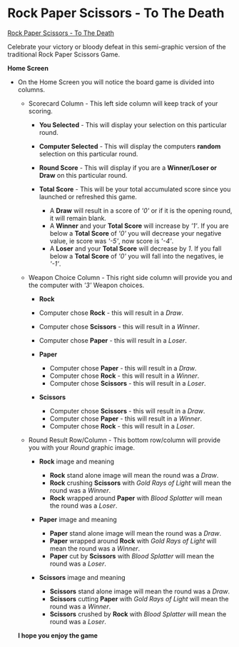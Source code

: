 # Rock Paper Scissors - To The Death

[Rock Paper Scissors - To The Death](https://bradwayne.github.io/R-P-S-Game)

Celebrate your victory or bloody defeat in this semi-graphic version of the traditional Rock Paper Scissors Game.

**Home Screen**

* On the Home Screen you will notice the board game is divided into columns.

    * Scorecard Column - This left side column will keep track of your scoring.
        * **You Selected** - This will display your selection on this particular round.

        * **Computer Selected** - This will display the computers **random** selection on this particular round.

        * **Round Score** - This will display if you are a **Winner/Loser or Draw** on this particular round.

        * **Total Score** - This will be your total accumulated score since you launched or refreshed this game.
            * A **Draw** will result in a score of *'0'* or if it is the opening round, it will remain blank.
            * A **Winner** and your **Total Score** will increase by *'1'*. If you are below a **Total Score** of *'0'* you will decrease your negative value, ie score was *'-5'*, now score is *'-4'*.
            * A **Loser** and your **Total Score** will decrease by *1*. If you fall below a **Total Score** of *'0'* you will fall into the negatives, ie *'-1'*.

   * Weapon Choice Column - This right side column will provide you and the computer with *'3'* Weapon choices.

       * **Rock**
        * Computer chose **Rock** - this will result in a *Draw*.
        * Computer chose **Scissors** - this will result in a *Winner*.
        * Computer chose **Paper** - this will result in a *Loser*.

        * **Paper**
            * Computer chose **Paper** - this will result in a *Draw*.
            * Computer chose **Rock** - this will result in a *Winner*.
            * Computer chose **Scissors** - this will result in a *Loser*.

        * **Scissors**
            * Computer chose **Scissors** - this will result in a *Draw*.
            * Computer chose **Paper** - this will result in a *Winner*.
            * Computer chose **Rock** - this will result in a *Loser*.

    * Round Result Row/Column - This bottom row/column will provide you with your *Round* graphic image.

        * **Rock** image and meaning
            * **Rock** stand alone image will mean the round was a *Draw*.
            * **Rock** crushing **Scissors** with *Gold Rays of Light* will mean the round was a *Winner*.
            * **Rock** wrapped around **Paper** with *Blood Splatter* will mean the round was a *Loser*.

        * **Paper** image and meaning
            * **Paper** stand alone image will mean the round was a *Draw*.
            * **Paper** wrapped around **Rock** with *Gold Rays of Light* will mean the round was a *Winner*.
            * **Paper** cut by **Scissors** with *Blood Splatter* will mean the round was a *Loser*.

        * **Scissors** image and meaning
            * **Scissors** stand alone image will mean the round was a *Draw*.
            * **Scissors** cutting **Paper** with *Gold Rays of Light* will mean the round was a *Winner*.
            * **Scissors** crushed by **Rock** with *Blood Splatter* will mean the round was a *Loser*.

   **I hope you enjoy the game**





